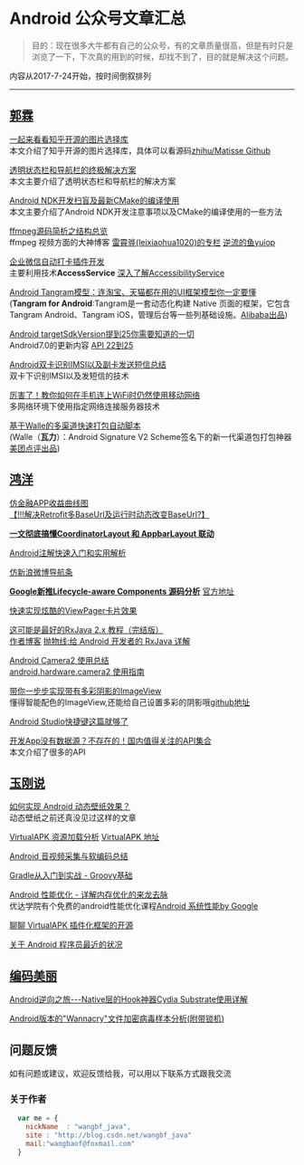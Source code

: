 #  Android 公众号文章汇总

>目的：现在很多大牛都有自己的公众号，有的文章质量很高，但是有时只是浏览了一下，下次真的用到的时候，却找不到了，目的就是解决这个问题。


内容从2017-7-24开始，按时间倒叙排列
<hr />

## [郭霖](http://blog.csdn.net/guolin_blog/)


[一起来看看知乎开源的图片选择库](https://mp.weixin.qq.com/s/jdCgHht2ZGiWoAMpmgunDA)
<br>本文介绍了知乎开源的图片选择库，具体可以看源码[zhihu/Matisse Github](https://github.com/zhihu/Matisse)

[透明状态栏和导航栏的终极解决方案](https://mp.weixin.qq.com/s/MHAhvGLMLiFHK-FgH964sw)
<br>本文主要介绍了透明状态栏和导航栏的解决方案

[Android NDK开发扫盲及最新CMake的编译使用](https://mp.weixin.qq.com/s/QTxEQg4s5ummtFNe8vRIvA)
<br>本文主要介绍了Android NDK开发注意事项以及CMake的编译使用的一些方法


[ffmpeg源码简析之结构总览](https://mp.weixin.qq.com/s/cB1XCwGHUvlQxGWuHZpe2Q)
<br>ffmpeg 视频方面的大神博客
[雷霄骅(leixiaohua1020)的专栏](http://blog.csdn.net/leixiaohua1020/article/details/47008825) 
[逆流的鱼yuiop](http://blog.csdn.net/hejjunlin)

[企业微信自动打卡插件开发](https://mp.weixin.qq.com/s/N9-irQtI3UGB6bMRudKVhA)
<br>主要利用技术**AccessService** [深入了解AccessibilityService](http://blog.csdn.net/dd864140130/article/details/51794318) 

[Android Tangram模型：连淘宝、天猫都在用的UI框架模型你一定要懂](http://mp.weixin.qq.com/s/i9ovESi0wLyWFSuw7TH2Fg)<br>(**Tangram for Android**:Tangram是一套动态化构建 Native 页面的框架，它包含 Tangram Android、Tangram iOS，管理后台等一些列基础设施。[Alibaba出品](https://github.com/alibaba/Tangram-Android))

[Android targetSdkVersion提到25你需要知道的一切](http://mp.weixin.qq.com/s/klmPfxt4_mD9KfrgUWmyWw)
<br>Android7.0的更新内容 [API 22到25](http://www.jianshu.com/p/95790125b7f4) 

[Android双卡识别IMSI以及副卡发送短信总结](http://mp.weixin.qq.com/s/VFusxkUtya-fvCgVhiJvxQ)
<br>双卡下识别IMSI以及发短信的技术

[厉害了！教你如何在手机连上WiFi时仍然使用移动网络](https://mp.weixin.qq.com/s/jwtiW0rZLsM-zVYj3pLjBw)
<br>多网络环境下使用指定网络连接服务器技术

[基于Walle的多渠道快速打包自动脚本](https://mp.weixin.qq.com/s/YmZ8M4TEd0yfPbNag8R1bw)
<br>(Walle（**瓦力**）：Android Signature V2 Scheme签名下的新一代渠道包打包神器 [美团点评出品](https://github.com/Meituan-Dianping/walle))



## [鸿洋](http://blog.csdn.net/lmj623565791)
[仿金融APP收益曲线图](https://mp.weixin.qq.com/s/EzsYt86HqDALo-un1iZuHw)
<br>[【!!!解决Retrofit多BaseUrl及运行时动态改变BaseUrl?】](http://www.jianshu.com/p/2919bdb8d09a)

[**一文彻底搞懂CoordinatorLayout 和 AppbarLayout 联动**](https://mp.weixin.qq.com/s/9GZJI56l3AR9P-W7dC-GnA)

[Android注解快速入门和实用解析](https://mp.weixin.qq.com/s/uctPBAp95-lNEmYJthM-hQ)

[仿新浪微博导航条](https://mp.weixin.qq.com/s/asH-9_U3R-2pXeBnCqTuYQ)

[**Google新推Lifecycle-aware Components 源码分析**](https://mp.weixin.qq.com/s/PuDA4MIb6lo-FVujNWQVhw)
[官方地址](https://developer.android.com/topic/libraries/architecture/adding-components.html)

[快速实现炫酷的ViewPager卡片效果](https://mp.weixin.qq.com/s/P8Slyl7i1gyWGZXcvccYTQ)

[这可能是最好的RxJava 2.x 教程（完结版）](https://mp.weixin.qq.com/s/pHqyX_cgGLNM_fVdcojZ7A)<br>
[作者博客](http://www.jianshu.com/p/a93c79e9f689) [抛物线:给 Android 开发者的 RxJava 详解](http://gank.io/post/560e15be2dca930e00da1083)

[Android Camera2 使用总结](https://mp.weixin.qq.com/s/T-f7iC9pc6Lq6Lmj-_BL2w)
<br>[android.hardware.camera2 使用指南](https://mp.weixin.qq.com/s/T-f7iC9pc6Lq6Lmj-_BL2w)


[带你一步步实现带有多彩阴影的ImageView](https://mp.weixin.qq.com/s/4h_buOJt7yvnc6youh2pFA)
<br>懂得智能配色的ImageView,还能给自己设置多彩的阴影哦[github地址](https://github.com/DingMouRen/PaletteImageView)

[Android Studio快捷键这篇就够了](http://halohoop.com/2017/07/16/snacks_shortcuts_of_as/)

[开发App没有数据源？不存在的！国内值得关注的API集合](https://mp.weixin.qq.com/s/xmAvD9r4ocWTxhfO2w1YmQ)
<br>本文介绍了很多的API


## [玉刚说](http://blog.csdn.net/singwhatiwanna)
[如何实现 Android 动态壁纸效果？](https://mp.weixin.qq.com/s/4_ER7XsObMjRfHGOkOWmhg)
<br>动态壁纸之前还真没见过这样的文章

[VirtualAPK 资源加载分析](https://mp.weixin.qq.com/s/CEXTMeQaOlubIwo1Lne8Ww)
[](http://mp.weixin.qq.com/s/4_ER7XsObMjRfHGOkOWmhg)
[VirtualAPK 地址](https://github.com/didi/VirtualAPK/)

[Android 音视频采集与软编码总结](http://mp.weixin.qq.com/s/gfj5rflbg2HEoYOJcMflag)

[Gradle从入门到实战 - Groovy基础](http://mp.weixin.qq.com/s/dNLqPUYsmzG7qyhU1O9hoA)

[Android 性能优化 - 详解内存优化的来龙去脉](https://mp.weixin.qq.com/s/XILFalxJsbGJjx-ZOEDi7g) 
</br>优达学院有个免费的android性能优化课程[Android 系统性能by Google](https://cn.udacity.com/course/android-performance--ud825)

[聊聊 VirtualAPK 插件化框架的开源](https://mp.weixin.qq.com/s/OSMI3bGQ5XyEBtsuzliJkw)

[关于 Android 程序员最近的状况](https://mp.weixin.qq.com/s/BcNKkCEEbyaaRL9GCJ3WjQ)


## [编码美丽](http://www.wjdiankong.cn/)
[Android逆向之旅---Native层的Hook神器Cydia Substrate使用详解](https://mp.weixin.qq.com/s/F7xAbd49tmxYjjDJun3ArQ)

[Android版本的"Wannacry"文件加密病毒样本分析(附带锁机)](http://mp.weixin.qq.com/s/UcBMesEnZd8NVdWZjZVmXg)


##

## 问题反馈
如有问题或建议，欢迎反馈给我，可以用以下联系方式跟我交流


### 关于作者

```javascript
  var me = {
    nickName  : "wangbf_java",
    site : "http://blog.csdn.net/wangbf_java"
    mail:"wangbaof@foxmail.com"
  }
```
